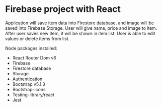 # Firebase project with React

 Application will save item data into Firestore database, and image will be saved into Firebase Storage.
 User will give name, price and image to item. After user saves new item, it will be shown in item list. User is able to edit values or delete items from list.


Node packages installed:
- React Router Dom v6
- Firebase
 - Firestore database
 - Storage
 - Authentication
- Bootstrap v5.1.3
- Bootstrap-icons
- Testing-library/react
- Jest
